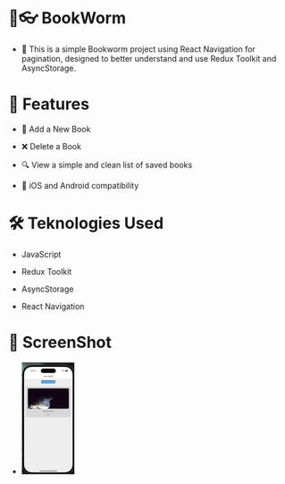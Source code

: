 # 📖👓 BookWorm

- 📝 This is a simple Bookworm project using React Navigation for pagination, designed to better understand and use Redux Toolkit and AsyncStorage.



# 🚀 Features

- 📇 Add a New Book

- ❌ Delete a Book

- 🔍 View a simple and clean list of saved books

- 📱 iOS and Android compatibility


# 🛠️ Teknologies Used

- JavaScript
  
- Redux Toolkit

- AsyncStorage
  
- React Navigation


# 🎥 ScreenShot


-  <img src="bookworm.gif" />
